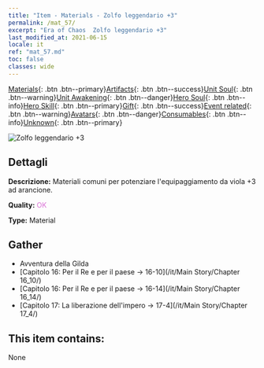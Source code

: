 ```yaml
---
title: "Item - Materials - Zolfo leggendario +3"
permalink: /mat_57/
excerpt: "Era of Chaos  Zolfo leggendario +3"
last_modified_at: 2021-06-15
locale: it
ref: "mat_57.md"
toc: false
classes: wide
---
```

 [Materials](/ItemsIT/){: .btn .btn--primary}[Artifacts](/ItemsIT/Artifacts/){: .btn .btn--success}[Unit Soul](/ItemsIT/UnitSoul/){: .btn .btn--warning}[Unit Awakening](/ItemsIT/UnitAwakening/){: .btn .btn--danger}[Hero Soul](/ItemsIT/HeroSoul/){: .btn .btn--info}[Hero Skill](/ItemsIT/HeroSkill/){: .btn .btn--primary}[Gift](/ItemsIT/Gift/){: .btn .btn--success}[Event related](/ItemsIT/Events/){: .btn .btn--warning}[Avatars](/ItemsIT/Avatars/){: .btn .btn--danger}[Consumables](/ItemsIT/Consumables/){: .btn .btn--info}[Unknown](/ItemsIT/Unknown/){: .btn .btn--primary}

 ![Zolfo leggendario +3](/images/t/i_cailiao_liuhuang2.png)

## Dettagli
 **Descrizione:** Materiali comuni per potenziare l'equipaggiamento da viola +3 ad arancione.

 **Quality:** <span style="color: #DA70D6">OK</span>

 **Type:** Material

## Gather

*    Avventura della Gilda 
*    [Capitolo 16: Per il Re e per il paese -> 16-10](/it/Main Story/Chapter 16_10/) 
*    [Capitolo 16: Per il Re e per il paese -> 16-14](/it/Main Story/Chapter 16_14/) 
*    [Capitolo 17: La liberazione dell'impero -> 17-4](/it/Main Story/Chapter 17_4/) 

## This item contains:

  None

